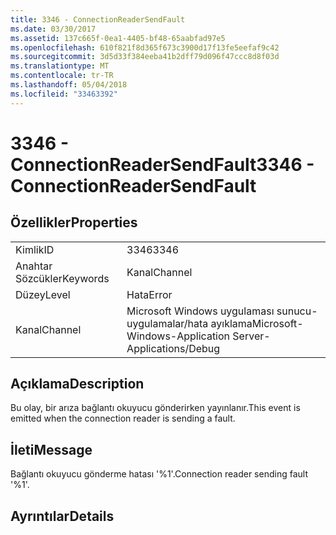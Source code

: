 ```yaml
---
title: 3346 - ConnectionReaderSendFault
ms.date: 03/30/2017
ms.assetid: 137c665f-0ea1-4405-bf48-65aabfad97e5
ms.openlocfilehash: 610f821f8d365f673c3900d17f13fe5eefaf9c42
ms.sourcegitcommit: 3d5d33f384eeba41b2dff79d096f47ccc8d8f03d
ms.translationtype: MT
ms.contentlocale: tr-TR
ms.lasthandoff: 05/04/2018
ms.locfileid: "33463392"
---
```

# <a name="3346---connectionreadersendfault"></a><span data-ttu-id="ebe12-102">3346 - ConnectionReaderSendFault</span><span class="sxs-lookup"><span data-stu-id="ebe12-102">3346 - ConnectionReaderSendFault</span></span>
## <a name="properties"></a><span data-ttu-id="ebe12-103">Özellikler</span><span class="sxs-lookup"><span data-stu-id="ebe12-103">Properties</span></span>  
  
|||  
|-|-|  
|<span data-ttu-id="ebe12-104">Kimlik</span><span class="sxs-lookup"><span data-stu-id="ebe12-104">ID</span></span>|<span data-ttu-id="ebe12-105">3346</span><span class="sxs-lookup"><span data-stu-id="ebe12-105">3346</span></span>|  
|<span data-ttu-id="ebe12-106">Anahtar Sözcükler</span><span class="sxs-lookup"><span data-stu-id="ebe12-106">Keywords</span></span>|<span data-ttu-id="ebe12-107">Kanal</span><span class="sxs-lookup"><span data-stu-id="ebe12-107">Channel</span></span>|  
|<span data-ttu-id="ebe12-108">Düzey</span><span class="sxs-lookup"><span data-stu-id="ebe12-108">Level</span></span>|<span data-ttu-id="ebe12-109">Hata</span><span class="sxs-lookup"><span data-stu-id="ebe12-109">Error</span></span>|  
|<span data-ttu-id="ebe12-110">Kanal</span><span class="sxs-lookup"><span data-stu-id="ebe12-110">Channel</span></span>|<span data-ttu-id="ebe12-111">Microsoft Windows uygulaması sunucu-uygulamalar/hata ayıklama</span><span class="sxs-lookup"><span data-stu-id="ebe12-111">Microsoft-Windows-Application Server-Applications/Debug</span></span>|  
  
## <a name="description"></a><span data-ttu-id="ebe12-112">Açıklama</span><span class="sxs-lookup"><span data-stu-id="ebe12-112">Description</span></span>  
 <span data-ttu-id="ebe12-113">Bu olay, bir arıza bağlantı okuyucu gönderirken yayınlanır.</span><span class="sxs-lookup"><span data-stu-id="ebe12-113">This event is emitted when the connection reader is sending a fault.</span></span>  
  
## <a name="message"></a><span data-ttu-id="ebe12-114">İleti</span><span class="sxs-lookup"><span data-stu-id="ebe12-114">Message</span></span>  
 <span data-ttu-id="ebe12-115">Bağlantı okuyucu gönderme hatası '%1'.</span><span class="sxs-lookup"><span data-stu-id="ebe12-115">Connection reader sending fault '%1'.</span></span>  
  
## <a name="details"></a><span data-ttu-id="ebe12-116">Ayrıntılar</span><span class="sxs-lookup"><span data-stu-id="ebe12-116">Details</span></span>
